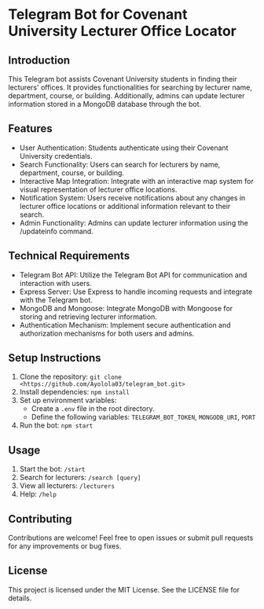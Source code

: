 # Telegram Bot for Covenant University Lecturer Office Locator

## Introduction
This Telegram bot assists Covenant University students in finding their lecturers' offices. It provides functionalities for searching by lecturer name, department, course, or building. Additionally, admins can update lecturer information stored in a MongoDB database through the bot.

## Features
- User Authentication: Students authenticate using their Covenant University credentials.
- Search Functionality: Users can search for lecturers by name, department, course, or building.
- Interactive Map Integration: Integrate with an interactive map system for visual representation of lecturer office locations.
- Notification System: Users receive notifications about any changes in lecturer office locations or additional information relevant to their search.
- Admin Functionality: Admins can update lecturer information using the /updateinfo command.

## Technical Requirements
- Telegram Bot API: Utilize the Telegram Bot API for communication and interaction with users.
- Express Server: Use Express to handle incoming requests and integrate with the Telegram bot.
- MongoDB and Mongoose: Integrate MongoDB with Mongoose for storing and retrieving lecturer information.
- Authentication Mechanism: Implement secure authentication and authorization mechanisms for both users and admins.

## Setup Instructions
1. Clone the repository: `git clone <https://github.com/Ayolola03/telegram_bot.git>`
2. Install dependencies: `npm install`
3. Set up environment variables:
   - Create a `.env` file in the root directory.
   - Define the following variables: `TELEGRAM_BOT_TOKEN`, `MONGODB_URI`, `PORT`
4. Run the bot: `npm start`

## Usage
1. Start the bot: `/start`
2. Search for lecturers: `/search [query]`
3. View all lecturers: `/lecturers`
4. Help: `/help`

## Contributing
Contributions are welcome! Feel free to open issues or submit pull requests for any improvements or bug fixes.

## License
This project is licensed under the MIT License. See the LICENSE file for details.
